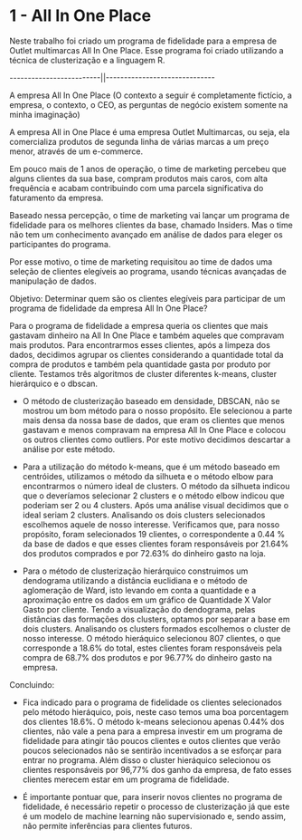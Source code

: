 # 1 - All In One Place
Neste trabalho foi criado um programa de fidelidade para a empresa de Outlet multimarcas All In One Place. Esse programa foi criado utilizando a técnica de clusterização e a linguagem R.

-------------------------||------------------------------

A empresa All In One Place
(O contexto a seguir é completamente fictício, a empresa, o contexto, o CEO, as perguntas de negócio existem somente na minha imaginação)

A empresa All in One Place é uma empresa Outlet Multimarcas, ou seja, ela comercializa produtos de segunda linha de várias marcas a um preço menor, através de um e-commerce.

Em pouco mais de 1 anos de operação, o time de marketing percebeu que alguns clientes da sua base, compram produtos mais caros, com alta frequência e acabam contribuindo com uma parcela significativa do faturamento da empresa.

Baseado nessa percepção, o time de marketing vai lançar um programa de fidelidade para os melhores clientes da base, chamado Insiders. Mas o time não tem um conhecimento avançado em análise de dados para eleger os participantes do programa.

Por esse motivo, o time de marketing requisitou ao time de dados uma seleção de clientes elegíveis ao programa, usando técnicas avançadas de manipulação de dados.

Objetivo: Determinar quem são os clientes elegíveis para participar de um programa de fidelidade da empresa All In One Place?

Para o programa de fidelidade a empresa queria os clientes que mais gastavam dinheiro na All In One Place e também aqueles que compravam mais produtos. Para encontrarmos esses clientes, após a limpeza dos dados, decidimos agrupar os clientes considerando a quantidade total da compra de produtos e também pela quantidade gasta por produto por cliente. Testamos três algoritmos de cluster diferentes k-means, cluster hierárquico e o dbscan. 

- O método de clusterização baseado em densidade, DBSCAN, não se mostrou um bom método para o nosso propósito. Ele selecionou a parte mais densa da nossa base de dados, que eram os clientes que menos gastavam e menos compravam na empresa All In One Place e colocou os outros clientes como outliers. Por este motivo decidimos descartar a análise por este método.

- Para a utilização do método k-means, que é um método baseado em centróides, utilizamos o método da silhueta e o método elbow para encontrarmos o número ideal de clusters. O método da silhueta indicou que o deveríamos selecionar 2 clusters e o método elbow indicou que poderiam ser 2 ou 4 clusters. Após uma análise visual decidimos que o ideal seriam 2 clusters. Analisando os dois clusters selecionados escolhemos aquele de nosso interesse. Verificamos que, para nosso propósito, foram selecionados 19 clientes, o correspondente a  0.44 % da base de dados e que esses clientes foram responsáveis por 21.64% dos produtos comprados e por 72.63% do dinheiro gasto na loja.

- Para o método de clusterização hierárquico construimos um dendograma utilizando a distância euclidiana e o método de aglomeração de Ward, isto levando em conta a quantidade e a aproximação entre os dados em um gráfico de Quantidade X Valor Gasto por cliente. Tendo a visualização do dendograma, pelas distâncias das formações dos clusters, optamos por separar a base em dois clusters. Analisando os clusters formados escolhemos o cluster de nosso interesse. O método hieráquico selecionou 807 clientes, o que corresponde a 18.6% do total, estes clientes foram responsáveis pela compra de 68.7% dos produtos e por 96.77% do dinheiro gasto na empresa.

Concluindo:

- Fica indicado para o programa de fidelidade os clientes selecionados pelo método hieráquico, pois, neste caso temos uma boa porcentagem dos clientes 18.6%. O método k-means selecionou apenas 0.44% dos clientes, não vale a pena para a empresa investir em um programa de fidelidade para atingir tão poucos clientes e outos clientes que verão poucos selecionados não se sentirão incentivados a se esforçar para entrar no programa. Além disso o cluster hieráquico selecionou os clientes responsáveis por 96,77% dos ganho da empresa, de fato esses clientes merecem estar em um programa de fidelidade. 


- É importante pontuar que, para inserir novos clientes no programa de fidelidade, é necessário repetir o processo de clusterização já que este é um modelo de machine learning não supervisionado e, sendo assim, não permite inferências para clientes futuros.
